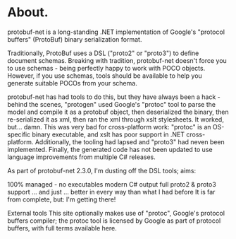 # About.
protobuf-net is a long-standing .NET implementation of Google's "protocol buffers" (ProtoBuf) binary serialization format.

Traditionally, ProtoBuf uses a DSL ("proto2" or "proto3") to define document schemas. Breaking with tradition, protobuf-net doesn't force you to use schemas - being perfectly happy to work with POCO objects. However, if you use schemas, tools should be available to help you generate suitable POCOs from your schema.

protobuf-net has had tools to do this, but they have always been a hack - behind the scenes, "protogen" used Google's "protoc" tool to parse the model and compile it as a protobuf object, then deserialized the binary, then re-serialized it as xml, then ran the xml through xslt stylesheets. It worked, but... damn. This was very bad for cross-platform work: "protoc" is an OS-specific binary executable, and xslt has poor support in .NET cross-platform. Additionally, the tooling had lapsed and "proto3" had neven been implemented. Finally, the generated code has not been updated to use language improvements from multiple C# releases.

As part of protobuf-net 2.3.0, I'm dusting off the DSL tools; aims:

100% managed - no executables
modern C# output
full proto2 & proto3 support
… and just … better in every way than what I had before
It is far from complete, but: I'm getting there!

External tools
This site optionally makes use of "protoc", Google's protocol buffers compiler; the protoc tool is licensed by Google as part of protocol buffers, with full terms available here.
